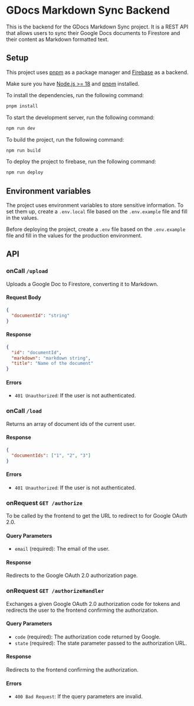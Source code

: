 # GDocs Markdown Sync Backend

This is the backend for the GDocs Markdown Sync project. It is a REST API that allows users to sync their Google Docs documents to Firestore and their content as Markdown formatted text.

## Setup

This project uses [pnpm](https://pnpm.io/) as a package manager and [Firebase](https://firebase.google.com/) as a backend.

Make sure you have [Node.js >= 18](https://nodejs.org/) and [pnpm](https://pnpm.io/) installed.

To install the dependencies, run the following command:

```bash
pnpm install
```

To start the development server, run the following command:

```bash
npm run dev
```

To build the project, run the following command:

```bash
npm run build
```

To deploy the project to firebase, run the following command:

```bash
npm run deploy
```

## Environment variables

The project uses environment variables to store sensitive information. To set them up, create a `.env.local` file based on the `.env.example` file and fill in the values.

Before deploying the project, create a `.env` file based on the `.env.example` file and fill in the values for the production environment.


## API

### onCall `/upload`

Uploads a Google Doc to Firestore, converting it to Markdown.

#### Request Body

```json
{
  "documentId": "string"
}
```

#### Response

```json
{
  "id": "documentId",
  "markdown": "markdown string",
  "title": "Name of the document"
}
```

#### Errors

- `401 Unauthorized`: If the user is not authenticated.

### onCall `/load`

Returns an array of document ids of the current user.

#### Response

```json
{
  "documentIds": ["1", "2", "3"]
}
```

#### Errors

- `401 Unauthorized`: If the user is not authenticated.

### onRequest `GET /authorize`

To be called by the frontend to get the URL to redirect to for Google OAuth 2.0.

#### Query Parameters

- `email` (required): The email of the user.

#### Response

Redirects to the Google OAuth 2.0 authorization page.

### onRequest `GET /authorizeHandler`

Exchanges a given Google OAuth 2.0 authorization code for tokens and redirects the user to the frontend confirming the authorization.

#### Query Parameters

- `code` (required): The authorization code returned by Google.
- `state` (required): The state parameter passed to the authorization URL.

#### Response

Redirects to the frontend confirming the authorization.

#### Errors

- `400 Bad Request`: If the query parameters are invalid.
